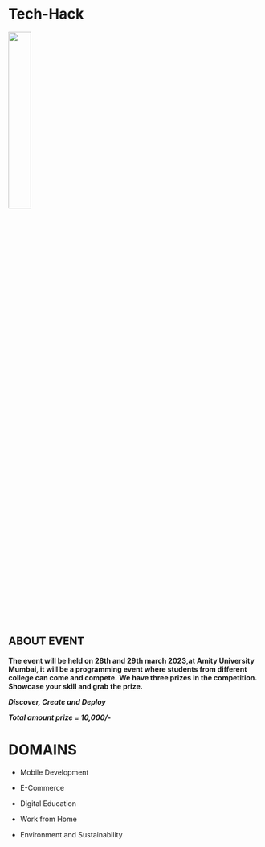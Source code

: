 # Tech-Hack
<image src="https://user-images.githubusercontent.com/125008362/218250743-7913118f-97bd-4b81-99b2-b60ae789145d.png" width=30% height=30%> 

## ABOUT EVENT

__The event will be held on 28th and 29th march 2023,at Amity University Mumbai, it will be a programming event where students from different college can come and compete.__
__We have three prizes in the competition. Showcase your skill and grab the prize.__

***Discover, Create and Deploy*** 

***Total amount prize = 10,000/-***
     
# DOMAINS
  
- Mobile Development
      
- E-Commerce
      
- Digital Education
      
- Work from Home
      
- Environment and Sustainability
